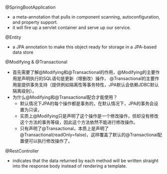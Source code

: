 @SpringBootApplication
* a meta-annotation that pulls in component scanning, autoconfiguration, and property support.
* it will fire up a servlet container and serve up our service.

@Entity
* a JPA annotation to make this object ready for storage in a JPA-based data store  

@Modifying & @Transactional
* 首先需要了解@Modifying和@Transactional的作用，@Modifying的主要作用是声明执行的SQL语句是更新（增删改）操作， @Transactional的主要作用是提供事务支持（提供例如隔离性等事务特性，JPA默认会依赖JDBC默认隔离级别）。
* 为什么@Modifying和@Transactional配合才能使用？
  * 默认情况下JPA的每个操作都是事务的，在默认情况下，JPA的事务会设置为只读，
  * 实质上@Modifying只是声明了这个操作是一个修改操作，但却没有修改这个方法的事务等级，因此这个方法依然不能进行修改操作。
  * 只有声明了@Transactional，本质上是声明了@Transactional(readOnly=false)，这样覆盖了默认的@Transactional配置便可以执行修改操作了。
  

@RestController
* indicates that the data returned by each method will be written straight into the response body instead of rendering a template.


